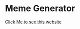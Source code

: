 # Meme Generator
 
<a href="https://harry-meme-generator.netlify.app/" > Click Me to see this website</a>
